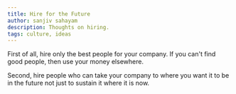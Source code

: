 ```yaml
---
title: Hire for the Future
author: sanjiv sahayam
description: Thoughts on hiring.
tags: culture, ideas
---
```


First of all, hire only the best people for your company. If you can't find good people, then use your money elsewhere.

Second, hire people who can take your company to where you want it to be in the future not just to sustain it where it is now.
